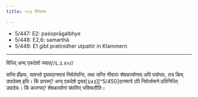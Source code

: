 ```yaml
---
title: १५३ टिप्पन्यः

---
```

- 5/447: E2: paśoprāgalbhye
- 5/448: E2,6: samarthā
- 5/449: E1 gibt pratinidher utpattir in Klammern

____________________________________________


विधिर् अप्य् एकदेशो स्यात्//६.३.४०//

सन्ति व्रीहयः, यावन्तो द्व्यवदानमात्रं निर्वर्तयन्ति, तथा सन्ति नीवाराः शेषकार्याणाम् अपि पर्याप्ताः, तत्र किम् उपादेयम् इति। किं प्राप्तम्? अप्य् एकदेशे द्व्यव[६७३][^5/450]दानमात्रे ऽपि निर्वर्त्यमाने प्रतिनिधिर् उपादेयः। किं कारणम्? शेषकार्याणां संपत्तिर् भविष्यतीति।

